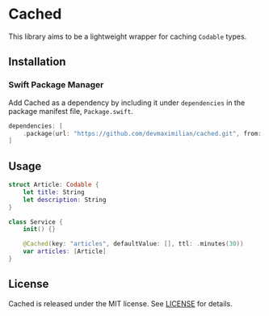 # Cached

This library aims to be a lightweight wrapper for caching `Codable` types.

## Installation

### Swift Package Manager

Add Cached as a dependency by including it under `dependencies` in the package manifest file, `Package.swift`.

```swift
dependencies: [
    .package(url: "https://github.com/devmaximilian/cached.git", from: "x.x.x")
]
```

## Usage

```swift
struct Article: Codable {
    let title: String
    let description: String
}

class Service {
    init() {}

    @Cached(key: "articles", defaultValue: [], ttl: .minutes(30))
    var articles: [Article]
}
```


## License

Cached is released under the MIT license. See [LICENSE](https://github.com/devmaximilian/cached/blob/master/LICENSE) for details.
